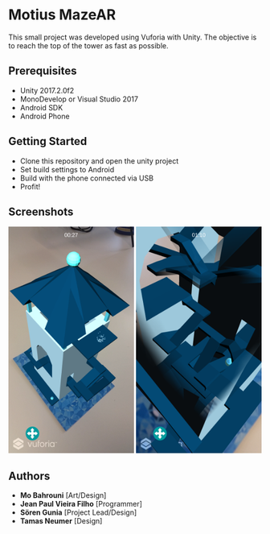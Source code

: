 # Motius MazeAR

This small project was developed using Vuforia with Unity. The objective is to reach the top of the tower as fast as possible.

## Prerequisites

* Unity 2017.2.0f2
* MonoDevelop or Visual Studio 2017
* Android SDK
* Android Phone

## Getting Started

* Clone this repository and open the unity project
* Set build settings to Android
* Build with the phone connected via USB
* Profit!

## Screenshots
<img src="ss1.png" width="250" height="450" /> <img src="ss2.png" width="250" height="450" />

## Authors

* **Mo Bahrouni** [Art/Design]
* **Jean Paul Vieira Filho** [Programmer]
* **Sören Gunia** [Project Lead/Design]
* **Tamas Neumer** [Design]
